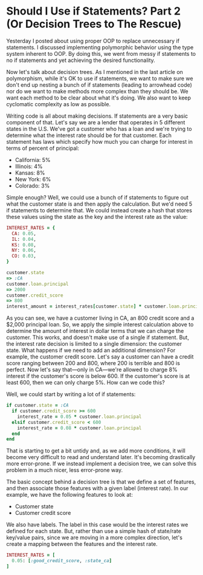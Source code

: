 # Should I Use if Statements? Part 2 (Or Decision Trees to The Rescue)

Yesterday I posted about using proper OOP to replace unnecessary if statements. I discussed implementing polymorphic behavior using the type system inherent to OOP. By doing this, we went from messy if statements to no if statements and yet achieving the desired functionality.

Now let's talk about decision trees. As I mentioned in the last article on polymorphism, while it's OK to use if statements, we want to make sure we don't end up nesting a bunch of if statements (leading to arrowhead code) nor do we want to make methods more complex than they should be. We want each method to be clear about what it's doing. We also want to keep cyclomatic complexity as low as possible.

Writing code is all about making decisions. If statements are a very basic component of that. Let's say we are a lender that operates in 5 different states in the U.S. We've got a customer who has a loan and we're trying to determine what the interest rate should be for that customer. Each statement has laws which specify how much you can charge for interest in terms of percent of principal:

- California: 5%
- Illinois: 4%
- Kansas: 8%
- New York: 6%
- Colorado: 3%

Simple enough? Well, we could use a bunch of if statements to figure out what the customer state is and then apply the calculation. But we'd need 5 if statements to determine that. We could instead create a hash that stores these values using the state as the key and the interest rate as the value:

```ruby
INTEREST_RATES = {
  CA: 0.05,
  IL: 0.04,
  KS: 0.08,
  NY: 0.06,
  CO: 0.03,
}

customer.state
=> :CA
customer.loan.principal
=> 2000
customer.credit_score
=> 800
interest_amount = interest_rates[customer.state] * customer.loan.principal
```

As you can see, we have a customer living in CA, an 800 credit score and a $2,000 principal loan. So, we apply the simple interest calculation above to determine the amount of interest in dollar terms that we can charge the customer. This works, and doesn't make use of a single if statement. But, the interest rate decision is limited to a single dimension: the customer state. What happens if we need to add an additional dimension? For example, the customer credit score. Let's say a customer can have a credit score ranging between 200 and 800, where 200 is terrible and 800 is perfect. Now let's say that&mdash;only in CA&mdash;we're allowed to charge 8% interest if the customer's score is below 600. If the customer's score is at least 600, then we can only charge 5%. How can we code this?

Well, we could start by writing a lot of if statements:

```ruby
if customer.state = :CA
  if customer.credit_score >= 600
    interest_rate = 0.05 * customer.loan.principal
  elsif customer.credit_score < 600
    interest_rate = 0.08 * customer.loan.principal
  end
end
```

That is starting to get a bit untidy and, as we add more conditions, it will become very difficult to read and understand later. It's becoming drastically more error-prone. If we instead implement a decision tree, we can solve this problem in a much nicer, less error-prone way.

The basic concept behind a decision tree is that we define a set of features, and then associate those features with a given label (interest rate). In our example, we have the following features to look at:

- Customer state
- Customer credit score

We also have labels. The label in this case would be the interest rates we defined for each state. But, rather than use a simple hash of state/rate key/value pairs, since we are moving in a more complex direction, let's create a mapping between the features and the interest rate.

```ruby
INTEREST_RATES = [
  0.05: [:good_credit_score, :state_ca]
]
```
